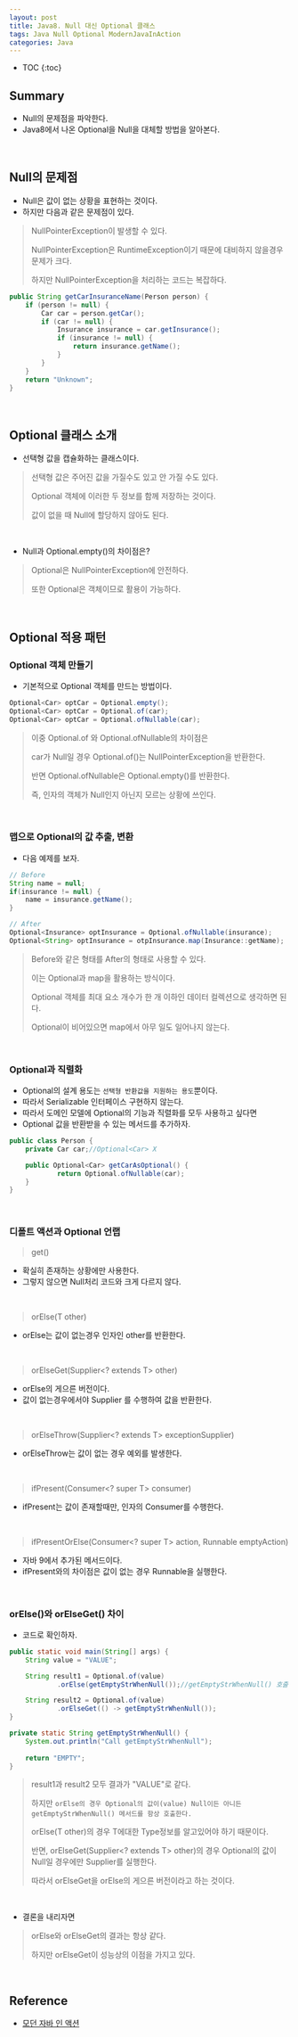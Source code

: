 ```yaml
---
layout: post
title: Java8. Null 대신 Optional 클래스
tags: Java Null Optional ModernJavaInAction
categories: Java
---
```


* TOC
{:toc}
## Summary
* Null의 문제점을 파악한다.
* Java8에서 나온 Optional을 Null을 대체할 방법을 알아본다.
  
<br>  

## Null의 문제점
* Null은 값이 없는 상황을 표현하는 것이다. 
* 하지만 다음과 같은 문제점이 있다.
> NullPointerException이 발생할 수 있다.
>
> NullPointerException은 RuntimeException이기 때문에 대비하지 않을경우 문제가 크다.
>
> 하지만 NullPointerException을 처리하는 코드는 복잡하다.  
  
```java
public String getCarInsuranceName(Person person) {
    if (person != null) {
        Car car = person.getCar();
        if (car != null) {
            Insurance insurance = car.getInsurance();
            if (insurance != null) {
                return insurance.getName();
            }
        }
    }
    return "Unknown";
}
```

<br>  

## Optional 클래스 소개
* 선택형 값을 캡슐화하는 클래스이다.
> 선택형 값은 주어진 값을 가질수도 있고 안 가질 수도 있다.
>
> Optional 객체에 이러한 두 정보를 함께 저장하는 것이다.
>
> 값이 없을 때 Null에 할당하지 않아도 된다.

<br>  

* Null과 Optional.empty()의 차이점은?
> Optional은 NullPointerException에 안전하다.
>
> 또한 Optional은 객체이므로 활용이 가능하다.
  
<br>  

## Optional 적용 패턴

### Optional 객체 만들기
* 기본적으로 Optional 객체를 만드는 방법이다.
```java
Optional<Car> optCar = Optional.empty();
Optional<Car> optCar = Optional.of(car);
Optional<Car> optCar = Optional.ofNullable(car);
```
> 이중 Optional.of 와 Optional.ofNullable의 차이점은
>
> car가 Null일 경우 Optional.of()는 NullPointerException을 반환한다.
>
> 반면 Optional.ofNullable은 Optional.empty()를 반환한다.
>
> 즉, 인자의 객체가 Null인지 아닌지 모르는 상황에 쓰인다.
  
<br>  

### 맵으로 Optional의 값 추출, 변환
* 다음 예제를 보자.  

```java
// Before
String name = null;
if(insurance != null) {
	name = insurance.getName();
}

// After
Optional<Insurance> optInsurance = Optional.ofNullable(insurance);
Optional<String> optInsurance = otpInsurance.map(Insurance::getName);
```
> Before와 같은 형태를 After의 형태로 사용할 수 있다.
>
> 이는 Optional과 map을 활용하는 방식이다.
>
> Optional 객체를 최대 요소 개수가 한 개 이하인 데이터 컬렉션으로 생각하면 된다.
>
> Optional이 비어있으면 map에서 아무 일도 일어나지 않는다.
  
<br>  


### Optional과 직렬화
* Optional의 설계 용도는 `선택형 반환값을 지원하는 용도`뿐이다.
* 따라서 Serializable 인터페이스 구현하지 않는다.
* 따라서 도메인 모델에 Optional의 기능과 직렬화를 모두 사용하고 싶다면
* Optional 값을 반환받을 수 있는 메서드를 추가하자.  
```java
public class Person {
    private Car car;//Optional<Car> X

    public Optional<Car> getCarAsOptional() {
            return Optional.ofNullable(car);
    }
}
```
  
<br>  

### 디폴트 액션과 Optional 언랩
> get()  

* 확실히 존재하는 상황에만 사용한다.
* 그렇지 않으면 Null처리 코드와 크게 다르지 않다.

<br>  

> orElse(T other)  

* orElse는 값이 없는경우 인자인 other를 반환한다.

<br>  

> orElseGet(Supplier<? extends T> other)  

* orElse의 게으른 버전이다.
* 값이 없는경우에서야 Supplier 를 수행하여 값을 반환한다.

<br>  

> orElseThrow(Supplier<? extends T> exceptionSupplier)  

* orElseThrow는 값이 없는 경우 예외를 발생한다.

<br>  

> ifPresent(Consumer<? super T> consumer)  

* ifPresent는 값이 존재할때만, 인자의 Consumer를 수행한다.

<br>  

> ifPresentOrElse(Consumer<? super T> action, Runnable emptyAction)  

* 자바 9에서 추가된 메서드이다.
* ifPresent와의 차이점은 값이 없는 경우 Runnable을 실행한다.
  
<br>  

### orElse()와 orElseGet() 차이  
* 코드로 확인하자.  

```java
public static void main(String[] args) {
    String value = "VALUE";

    String result1 = Optional.of(value)
            .orElse(getEmptyStrWhenNull());//getEmptyStrWhenNull() 호출

    String result2 = Optional.of(value)
            .orElseGet(() -> getEmptyStrWhenNull());
}

private static String getEmptyStrWhenNull() {
    System.out.println("Call getEmptyStrWhenNull");
    
    return "EMPTY";
}
```  
  
> result1과 result2 모두 결과가 "VALUE"로 같다.
>
> 하지만 `orElse의 경우 Optional의 값이(value) Null이든 아니든 getEmptyStrWhenNull() 메서드를 항상 호출한다.`
>
> orElse(T other)의 경우 T에대한 Type정보를 알고있어야 하기 때문이다.
> 
> 반면, orElseGet(Supplier<? extends T> other)의 경우 Optional의 값이 Null일 경우에만 Supplier를 실행한다.
>
> 따라서 orElseGet을 orElse의 게으른 버전이라고 하는 것이다.

<br>  

* 결론을 내리자면
> orElse와 orElseGet의 결과는 항상 같다.
>
> 하지만 orElseGet이 성능상의 이점을 가지고 있다.

<br>  

## Reference
* [모던 자바 인 액션](http://www.yes24.com/Product/Goods/77125987?Acode=101)
